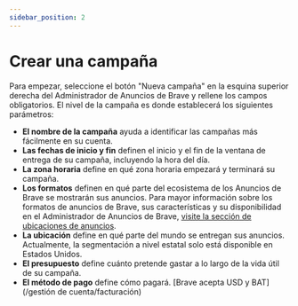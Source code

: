 ```yaml
---
sidebar_position: 2
---
```


# Crear una campaña

Para empezar, seleccione el botón "Nueva campaña" en la esquina superior derecha del Administrador de Anuncios de Brave y rellene los campos obligatorios. El nivel de la campaña es donde establecerá los siguientes parámetros:

- **El nombre de la campaña** ayuda a identificar las campañas más fácilmente en su cuenta.
- **Las fechas de inicio y fin** definen el inicio y el fin de la ventana de entrega de su campaña, incluyendo la hora del día.
- **La zona horaria** define en qué zona horaria empezará y terminará su campaña.
- **Los formatos** definen en qué parte del ecosistema de los Anuncios de Brave se mostrarán sus anuncios. Para mayor información sobre los formatos de anuncios de Brave, sus características y su disponibilidad en el Administrador de Anuncios de Brave, [visite la sección de ubicaciones de anuncios](/ad-placements/brave-browser/ntt).
- **La ubicación** define en qué parte del mundo se entregan sus anuncios. Actualmente, la segmentación a nivel estatal solo está disponible en Estados Unidos.
- **El presupuesto** define cuánto pretende gastar a lo largo de la vida útil de su campaña.
- **El método de pago** define cómo pagará. [Brave acepta USD y BAT](/gestión de cuenta/facturación)
